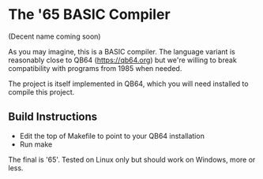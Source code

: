 The '65 BASIC Compiler
======================
(Decent name coming soon)

As you may imagine, this is a BASIC compiler. The language variant is reasonably close to QB64 (https://qb64.org) but we're willing to break compatibility with programs from 1985 when needed.

The project is itself implemented in QB64, which you will need installed to compile this project.

Build Instructions
------------------
- Edit the top of Makefile to point to your QB64 installation
- Run make

The final is '65'. Tested on Linux only but should work on Windows, more or less.
